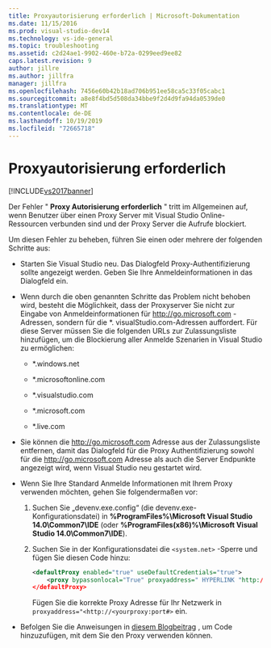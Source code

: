 ```yaml
---
title: Proxyautorisierung erforderlich | Microsoft-Dokumentation
ms.date: 11/15/2016
ms.prod: visual-studio-dev14
ms.technology: vs-ide-general
ms.topic: troubleshooting
ms.assetid: c2d24ae1-9902-460e-b72a-0299eed9ee82
caps.latest.revision: 9
author: jillre
ms.author: jillfra
manager: jillfra
ms.openlocfilehash: 7456e60b42b18ad706b951ee58ca5c33f05cabc1
ms.sourcegitcommit: a8e8f4bd5d508da34bbe9f2d4d9fa94da0539de0
ms.translationtype: MT
ms.contentlocale: de-DE
ms.lasthandoff: 10/19/2019
ms.locfileid: "72665718"
---
```

# <a name="proxy-authorization-required"></a>Proxyautorisierung erforderlich
[!INCLUDE[vs2017banner](../../includes/vs2017banner.md)]

Der Fehler " **Proxy Autorisierung erforderlich** " tritt im Allgemeinen auf, wenn Benutzer über einen Proxy Server mit Visual Studio Online-Ressourcen verbunden sind und der Proxy Server die Aufrufe blockiert.

Um diesen Fehler zu beheben, führen Sie einen oder mehrere der folgenden Schritte aus:

- Starten Sie Visual Studio neu. Das Dialogfeld Proxy-Authentifizierung sollte angezeigt werden. Geben Sie Ihre Anmeldeinformationen in das Dialogfeld ein.

- Wenn durch die oben genannten Schritte das Problem nicht behoben wird, besteht die Möglichkeit, dass der Proxyserver Sie nicht zur Eingabe von Anmeldeinformationen für http://go.microsoft.com -Adressen, sondern für die *. visualStudio.com-Adressen auffordert. Für diese Server müssen Sie die folgenden URLs zur Zulassungsliste hinzufügen, um die Blockierung aller Anmelde Szenarien in Visual Studio zu ermöglichen:

  - *.windows.net

  - *.microsoftonline.com

  - *.visualstudio.com

  - *.microsoft.com

  - *.live.com

- Sie können die http://go.microsoft.com Adresse aus der Zulassungsliste entfernen, damit das Dialogfeld für die Proxy Authentifizierung sowohl für die http://go.microsoft.com Adresse als auch die Server Endpunkte angezeigt wird, wenn Visual Studio neu gestartet wird.

- Wenn Sie Ihre Standard Anmelde Informationen mit Ihrem Proxy verwenden möchten, gehen Sie folgendermaßen vor:

   1. Suchen Sie „devenv.exe.config“ (die devenv.exe-Konfigurationsdatei) in **%ProgramFiles%\Microsoft Visual Studio 14.0\Common7\IDE** (oder **%ProgramFiles(x86)%\Microsoft Visual Studio 14.0\Common7\IDE**).

   2. Suchen Sie in der Konfigurationsdatei die `<system.net>` -Sperre und fügen Sie diesen Code hinzu:

      ```xml
      <defaultProxy enabled="true" useDefaultCredentials="true">
          <proxy bypassonlocal="True" proxyaddress=" HYPERLINK "http://<yourproxy:port#" http://<yourproxy:port#>"/>
      </defaultProxy>
      ```

      Fügen Sie die korrekte Proxy Adresse für Ihr Netzwerk in `proxyaddress="<http://<yourproxy:port#>` ein.

- Befolgen Sie die Anweisungen in [diesem Blogbeitrag](http://blogs.msdn.com/b/rido/archive/2010/05/06/how-to-connect-to-tfs-through-authenticated-web-proxy.aspx) , um Code hinzuzufügen, mit dem Sie den Proxy verwenden können.
